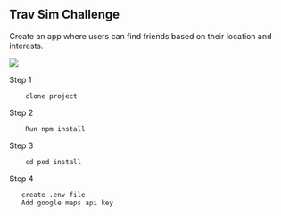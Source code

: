 ## Trav Sim Challenge
Create an app where users can find friends based on their location and interests.

![](FindMyMate.gif)



 Step 1
    
        clone project

Step 2
    
        Run npm install
        
Step 3 
        
        cd pod install

Step 4 
    
       create .env file
       Add google maps api key
       
       
